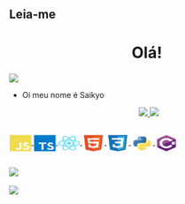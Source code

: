 ## Leia-me

<div>
  
<h1 align="center">Olá! <img src="https://github.com/natxdixie/image/blob/main/f7c6afe87c8c19023946cb8747e54552.gif" style="border-radius:5;" width="45px" alt=""><br></h1>

<p align="center">

<a href="https://youtube.com/channel/SaikyoDev"><img align="center" height="auto" src="https://telegra.ph/file/9bb7a0ce7a310477ffc9b.jpg"/></a>

<p align="center">

- Oi meu nome é Saikyo
  
<p align="center">

<a href="">

<img height="115em" src="https://github-readme-stats.vercel.app/api?username=YajiirDev&show_icons=true&theme=dark&include_all_commits=true&count_private=true"/>

<img height="115em" src="https://github-readme-stats.vercel.app/api/top-langs/?username=YajiirDev&layout=compact&langs_count=16&theme=dark"/>

</a>

<div align="center">

  <a href="https://github.com/YajiirDev">
    
</div>

<div style="display: inline_block"><br>

  <img align="center" alt="YajiirDev-Js" height="30" width="40" src="https://raw.githubusercontent.com/devicons/devicon/master/icons/javascript/javascript-plain.svg">

  <img align="center" alt="YajiirDev-Ts" height="30" width="40" src="https://raw.githubusercontent.com/devicons/devicon/master/icons/typescript/typescript-plain.svg">

  <img align="center" alt="YajiirDev-React" height="30" width="40" src="https://raw.githubusercontent.com/devicons/devicon/master/icons/react/react-original.svg">

  <img align="center" alt="YajiirDev-HTML" height="30" width="40" src="https://raw.githubusercontent.com/devicons/devicon/master/icons/html5/html5-original.svg">

  <img align="center" alt="YajiirDev-CSS" height="30" width="40" src="https://raw.githubusercontent.com/devicons/devicon/master/icons/css3/css3-original.svg">

  <img align="center" alt="YajiirDev-Python" height="30" width="40" src="https://raw.githubusercontent.com/devicons/devicon/master/icons/python/python-original.svg">

  <img align="center" alt="YajiirDev-Csharp" height="30" width="40" src="https://raw.githubusercontent.com/devicons/devicon/master/icons/csharp/csharp-original.svg">

</div> 

  ##

<div> 

<a href="https://youtube.com/c/SaikyoDev" target="_blank"><img src="https://img.shields.io/badge/YouTube-FF0000?style=for-the-badge&logo=youtube&logoColor=white" target="_blank"></a>

  <a href="https://instagram.com/saikyon_" target="_blank"><img src="https://img.shields.io/badge/-Instagram-%23E4405F?style=for-the-badge&logo=instagram&logoColor=white" target="_blank"></a>  

</div>
